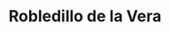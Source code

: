---
title: Robledillo de la Vera
url: /robledillo-de-la-vera/
latitude: 40.101
longitude: -5.588
---